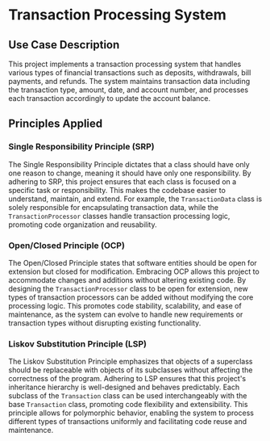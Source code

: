 # Transaction Processing System

## Use Case Description

This project implements a transaction processing system that handles various types of financial transactions such as deposits, withdrawals, bill payments, and refunds. The system maintains transaction data including the transaction type, amount, date, and account number, and processes each transaction accordingly to update the account balance.

## Principles Applied

### Single Responsibility Principle (SRP)

The Single Responsibility Principle dictates that a class should have only one reason to change, meaning it should have only one responsibility. By adhering to SRP, this project ensures that each class is focused on a specific task or responsibility. This makes the codebase easier to understand, maintain, and extend. For example, the `TransactionData` class is solely responsible for encapsulating transaction data, while the `TransactionProcessor` classes handle transaction processing logic, promoting code organization and reusability.

### Open/Closed Principle (OCP)

The Open/Closed Principle states that software entities should be open for extension but closed for modification. Embracing OCP allows this project to accommodate changes and additions without altering existing code. By designing the `TransactionProcessor` class to be open for extension, new types of transaction processors can be added without modifying the core processing logic. This promotes code stability, scalability, and ease of maintenance, as the system can evolve to handle new requirements or transaction types without disrupting existing functionality.

### Liskov Substitution Principle (LSP)

The Liskov Substitution Principle emphasizes that objects of a superclass should be replaceable with objects of its subclasses without affecting the correctness of the program. Adhering to LSP ensures that this project's inheritance hierarchy is well-designed and behaves predictably. Each subclass of the `Transaction` class can be used interchangeably with the base `Transaction` class, promoting code flexibility and extensibility. This principle allows for polymorphic behavior, enabling the system to process different types of transactions uniformly and facilitating code reuse and maintenance.
